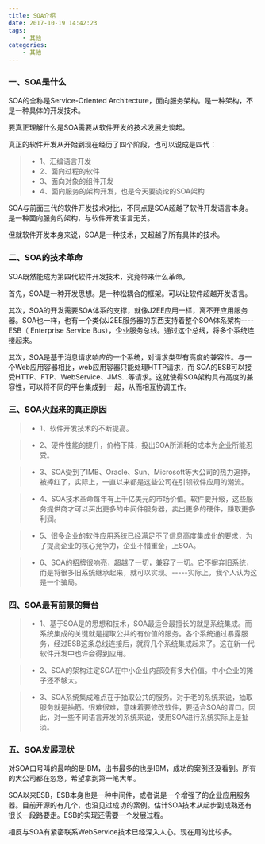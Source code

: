 ```yaml
---
title: SOA介绍
date: 2017-10-19 14:42:23
tags:
	- 其他
categories:
	- 其他
---
```

### 一、SOA是什么
 
SOA的全称是Service-Oriented Architecture，面向服务架构。是一种架构，不是一种具体的开发技术。
 
要真正理解什么是SOA需要从软件开发的技术发展史谈起。
 
真正的软件开发从开始到现在经历了四个阶段，也可以说成是四代：
> * 1、汇编语言开发
> * 2、面向过程的软件
> * 3、面向对象的组件开发
> * 4、面向服务的架构开发，也是今天要谈论的SOA架构
 
SOA与前面三代的软件开发技术对比，不同点是SOA超越了软件开发语言本身。是一种面向服务的架构，与软件开发语言无关。
 
但就软件开发本身来说，SOA是一种技术，又超越了所有具体的技术。
 
### 二、SOA的技术革命
 
SOA既然能成为第四代软件开发技术，究竟带来什么革命。
 
首先，SOA是一种开发思想。是一种松耦合的框架。可以让软件超越开发语言。
 
其次，SOA的开发需要SOA体系的支撑，就像J2EE应用一样，离不开应用服务器。SOA也一样，也有一个类似J2EE服务器的东西支持着整个SOA体系架构----ESB（
Enterprise Service Bus），企业服务总线。通过这个总线，将多个系统连接起来。
 
其次，SOA是基于消息请求响应的一个系统，对请求类型有高度的兼容性。与一个Web应用容器相比，web应用容器只能处理HTTP请求，而 SOA的ESB可以接受HTTP、FTP、WebService、JMS...等请求。这就使得SOA架构具有高度的兼容性，可以将不同的平台集成到一 起，从而相互协调工作。
 
### 三、SOA火起来的真正原因
 
> * 1、软件开发技术的不断提高。
 
> * 2、硬件性能的提升，价格下降，投出SOA所消耗的成本为企业所能忍受。
 
> * 3、SOA受到了IMB、Oracle、Sun、Microsoft等大公司的热力追捧，被捧红了，实际上，一直以来都是这些公司在引领软件应用的潮流。
 
> * 4、SOA技术革命每年有上千亿美元的市场价值。软件要升级，这些服务提供商才可以买出更多的中间件服务器，卖出更多的硬件，赚取更多利润。
 
> * 5、很多企业的软件应用系统已经满足不了信息高度集成化的要求，为了提高企业的核心竞争力，企业不惜重金，上SOA。
 
> * 6、SOA的招牌很响亮，超越了一切，兼容了一切。它不摒弃旧系统，而是将很多旧系统继承起来，就可以实现。-----实际上，我个人认为这是一个骗局。
 
### 四、SOA最有前景的舞台
 
> * 1、基于SOA是的思想和技术，SOA最适合最擅长的就是系统集成。而系统集成的关键就是提取公共的有价值的服务。各个系统通过暴露服务，经过ESB这条总线连接后，就将几个系统集成起来了。这在新一代软件开发中也许会得到应用。
 
> * 2、SOA的架构注定SOA在中小企业内部没有多大价值。中小企业的摊子还不够大。
 
> * 3、SOA系统集成难点在于抽取公共的服务。对于老的系统来说，抽取服务就是抽筋。很难很难，意味着要修改软件，要适合SOA的胃口。因此，对一些不同语言开发的系统来说，使用SOA进行系统实际上是扯淡。
 
### 五、SOA发展现状
 
对SOA口号叫的最响的是IBM，出书最多的也是IBM，成功的案例还没看到。所有的大公司都在忽悠，希望拿到第一笔大单。
 
SOA以来ESB，ESB本身也是一种中间件，或者说是一个增强了的企业应用服务器。目前开源的有几个，也没见过成功的案例。估计SOA技术从起步到成熟还有很长一段路要走。ESB的实现还需要一个发展过程。
 
相反与SOA有紧密联系WebService技术已经深入人心。现在用的比较多。
 
